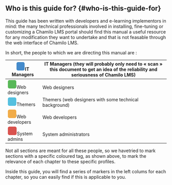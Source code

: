 ## Who is this guide for? {#who-is-this-guide-for}

This guide has been written with developers and e-learning implementors in mind: the many technical professionals involved in installing, fine-tuning or customizing a Chamilo LMS portal should find this manual a useful resource for any modification they want to undertake and that is not feasable through the web interface of Chamilo LMS.

In short, the people to which we are directing this manual are :

| ![](../assets/images1.png)IT Managers | IT Managers (they will probably only need to « scan » this document to get an idea of the reliability and seriousness of Chamilo LMS) |
| --- | --- |
| ![](../assets/images6.png)Web designers | Web designers |
| ![](../assets/images10.png)Themers | Themers (web designers with some technical background) |
| ![](../assets/images11.png)Web developers | Web developers |
| ![](../assets/images12.png)System admins | System administrators |

Not all sections are meant for all these people, so we havetried to mark sections with a specific coloured tag, as shown above, to mark the relevance of each chapter to these specific profiles.

Inside this guide, you will find a series of markers in the left colums for each chapter, so you can easily find if this is applicable to you.